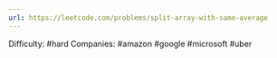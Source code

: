 ```yaml
---
url: https://leetcode.com/problems/split-array-with-same-average
---
```


Difficulty: #hard
Companies: #amazon #google #microsoft #uber